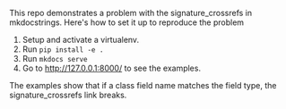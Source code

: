 This repo demonstrates a problem with the signature_crossrefs in mkdocstrings.
Here's how to set it up to reproduce the problem

1. Setup and activate a virtualenv.
2. Run `pip install -e .`
3. Run `mkdocs serve`
4. Go to http://127.0.0.1:8000/ to see the examples.

The examples show that if a class field name matches the field type, the
signature_crossrefs link breaks.

